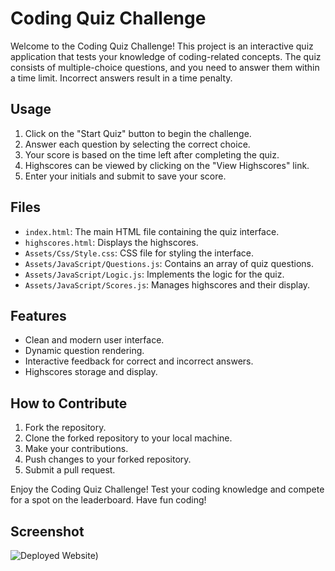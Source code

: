 # Coding Quiz Challenge

Welcome to the Coding Quiz Challenge! This project is an interactive quiz application that tests your knowledge of coding-related concepts. The quiz consists of multiple-choice questions, and you need to answer them within a time limit. Incorrect answers result in a time penalty.

## Usage

1. Click on the "Start Quiz" button to begin the challenge.
2. Answer each question by selecting the correct choice.
3. Your score is based on the time left after completing the quiz.
4. Highscores can be viewed by clicking on the "View Highscores" link.
5. Enter your initials and submit to save your score.

## Files

- `index.html`: The main HTML file containing the quiz interface.
- `highscores.html`: Displays the highscores.
- `Assets/Css/Style.css`: CSS file for styling the interface.
- `Assets/JavaScript/Questions.js`: Contains an array of quiz questions.
- `Assets/JavaScript/Logic.js`: Implements the logic for the quiz.
- `Assets/JavaScript/Scores.js`: Manages highscores and their display.

## Features

- Clean and modern user interface.
- Dynamic question rendering.
- Interactive feedback for correct and incorrect answers.
- Highscores storage and display.

## How to Contribute

1. Fork the repository.
2. Clone the forked repository to your local machine.
3. Make your contributions.
4. Push changes to your forked repository.
5. Submit a pull request.

Enjoy the Coding Quiz Challenge! Test your coding knowledge and compete for a spot on the leaderboard. Have fun coding!

## Screenshot

<!-- Add your screenshot here -->
![Deployed Website](<![WhatdoYouknow Screenshot](Assets/WhatdoYouknowscreenshot.png)>))

